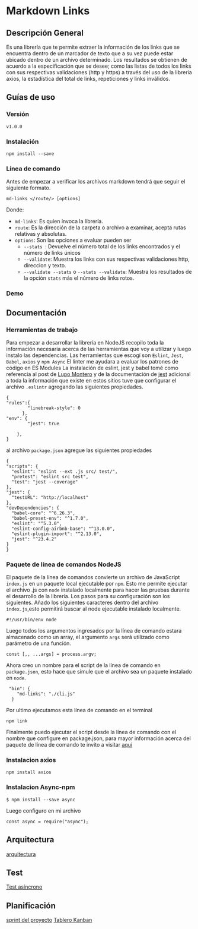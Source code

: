 # Markdown Links

## Descripción General
Es una librería que te permite extraer la información de los links que se encuentra dentro de un marcador de texto que a su vez puede estar ubicado dentro de un archivo determinado. Los resultados se obtienen de acuerdo a la especificación que se desee; como las listas de todos los links con sus respectivas validaciones (http y https) a través del uso de la librería axios, la estadística del total de links, repeticiones y links inválidos.

## Guías de uso
### Versión
`v1.0.0`

### Instalación
```
npm install --save 
``` 
### Línea de comando
Antes de empezar a verificar los archivos markdown tendrá que seguir el siguiente formato.
```
md-links </route/> [options]
```
Donde:
- `md-links`: Es quien invoca la librería.
- `route`: Es la dirección de la carpeta o archivo a examinar, acepta rutas relativas y absolutas.
- `options`: Son las opciones a evaluar pueden ser 
  - `--stats `: Devuelve el número total de los links encontrados y el número de links únicos
  - `--validate`: Muestra los links con sus respectivas validaciones http, direccion y texto.
  - `--validate --stats` o `--stats --validate`: Muestra los resultados de la opción `stats` más el número de links rotos.
### Demo

## Documentación

### Herramientas de trabajo
Para empezar a desarrollar la librería en NodeJS recopilo toda la información necesaria acerca de las herramientas que voy a utilizar y luego instalo las dependencias.
Las herramientas que escogí son `Eslint`, `Jest`, `Babel`, `axios` y `npm Async`
El linter me ayudara a evaluar los patrones de código en ES Modules
La instalación de eslint, jest y babel tomé como referencia al post de [Lupo Montero](https://medium.com/laboratoria-developers/arquitectura-de-interfaces-web-parte-1-a41053c2a1f2)
  y de la documentación de [jest](https://jestjs.io/docs/en/getting-started) adicional a toda la información que existe en estos sitios tuve que configurar el archivo `.eslintr` agregando las siguientes propiedades.
```
{
"rules":{
        "linebreak-style": 0
      },
"env": {
        "jest": true
    
    },
}
  ```
al archivo `package.json` agregue las siguientes propiedades
  ```
{
"scripts": {
    "eslint": "eslint --ext .js src/ test/",
    "pretest": "eslint src test",
    "test": "jest --coverage"
  },
"jest": {
    "testURL": "http://localhost"
  },
 "devDependencies": {
    "babel-core": "^6.26.3",
    "babel-preset-env": "^1.7.0",
    "eslint": "^5.3.0",
    "eslint-config-airbnb-base": "^13.0.0",
    "eslint-plugin-import": "^2.13.0",
    "jest": "^23.4.2"
  }
}
  ```
### Paquete de línea de comandos NodeJS

El paquete de la línea de comandos convierte un archivo de JavaScript `index.js` en un paquete local ejecutable por `npm`. Esto me permite ejecutar el archivo .js con `node` instalado localmente para hacer las pruebas durante el desarrollo de la librería. Los pasos para su configuración son los siguientes.
Añado los siguientes caracteres dentro del archivo `index.js`,esto permitirá buscar al node ejecutable instalado localmente.
```
#!/usr/bin/env node 
```
Luego todos los argumentos ingresados por la línea de comando estara almacenado como un array, el argumento `args` será utilizado como parámetro de una función.
```
const [,, ...args] = process.argv;
```
Ahora creo un nombre para el script de la línea de comando en `package.json`, esto hace que simule que el archivo sea un paquete instalado en `node`.
```
 "bin": {
    "md-links": "./cli.js"
  }
```
Por ultimo ejecutamos esta línea de comando en el terminal
```
npm link
```
Finalmente puedo ejecutar el script desde la línea de comando con el nombre que configure en package.json, para mayor información acerca del paquete de línea de comando te invito a visitar [aquí](https://medium.com/netscape/a-guide-to-create-a-nodejs-command-line-package-c2166ad0452e)

###  Instalacion axios
```
npm install axios
```
### Instalacion Async-npm 
```
$ npm install --save async
```
Luego configuro en mi archivo
```
const async = require("async");
```
## Arquitectura 
[arquitectura](http://subirimagen.me/uploads/20180823103623.PNG)

## Test
[Test asíncrono](http://subirimagen.me/uploads/20180829115333.PNG)
## Planificación
[sprint del proyecto](http://subirimagen.me/uploads/20180829115644.PNG)
[Tablero Kanban](http://subirimagen.me/uploads/20180829115750.PNG)
